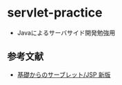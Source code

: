 # servlet-practice

- Javaによるサーバサイド開発勉強用

## 参考文献

- [基礎からのサーブレット/JSP 新版](https://www.sbcr.jp/product/4797389456/)
